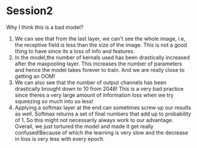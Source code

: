 # Session2
Why I think this is a bad model?
1) We can see that from the last layer, we can't see the whole image, i.e, the receptive field is less than the size of the image. This is not a good thing to have since its a loss of info and features.
2) In the model,the number of kernals used has been drastically increased after the maxpooling layer. This increases the number of parameters and hence the model takes forever to train. And we are really close to getting an OOM!
3) We can also see that the number of output channels has been drastically brought down to 10 from 2048! This is a very bad practice since theres a very large amount of information loss when we try squeezing so much into so less!
4) Applying a softmax layer at the end can sometimes screw up our results as well. Softmax returns a set of final numbers that add up to probability of 1. So this might not necessarily always work to our advantage.
Overall, we just tortured the model and made it get really confused!Because of which the learning is very slow and the decrease in loss is very less with every epoch.
